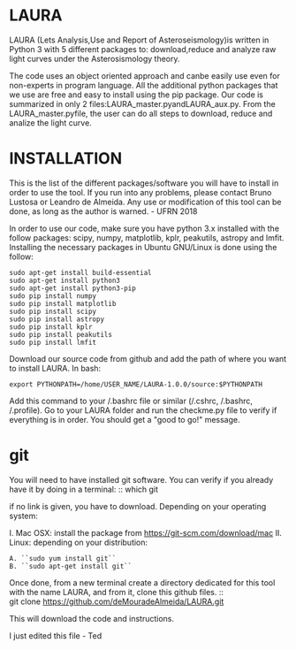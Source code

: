 # LAURA
LAURA (Lets Analysis,Use and Report of Asteroseismology)is written in Python 3 with 5 different packages to: download,reduce  and  analyze  raw  light  curves  under  the  Asterosismology theory. 

The code uses an object oriented approach and canbe  easily  use  even  for  non-experts  in  program  language.  All the  additional  python  packages  that  we  use  are  free  and  easy to  install  using  the  pip  package.  Our  code  is  summarized  in only 2 files:LAURA_master.pyandLAURA_aux.py. From the LAURA_master.pyfile, the user can do all steps to download, reduce and analize the light curve.


# INSTALLATION

This is the list of the different packages/software you will have to install in order to 
use the tool.
If you run into any problems, please contact Bruno Lustosa or Leandro de Almeida.
Any use or modification of this tool can be done, as long as the author is warned. - UFRN 2018

In order to use our code, make sure you have python 3.x installed with the follow packages:
scipy, numpy, matplotlib, kplr, peakutils, astropy and lmfit. Installing the 
necessary packages in Ubuntu GNU/Linux is done using the follow:


    sudo apt-get install build-essential
    sudo apt-get install python3
    sudo apt-get install python3-pip
    sudo pip install numpy
    sudo pip install matplotlib
    sudo pip install scipy
    sudo pip install astropy
    sudo pip install kplr
    sudo pip install peakutils
    sudo pip install lmfit

Download our source code from github and add the path of where you want to install LAURA. In bash:

    export PYTHONPATH=/home/USER_NAME/LAURA-1.0.0/source:$PYTHONPATH

Add this command to your /.bashrc file or similar (/.cshrc, /.bashrc, /.profile). Go to your
LAURA folder and run the checkme.py file to verify if everything is in order. You should get 
a "good to go!" message.

git
===

You will need to have installed git software. You can verify if you
already have it by doing in a terminal: ::
   which git

if no link is given, you have to download. Depending on your operating system:

I. Mac OSX: install the package from https://git-scm.com/download/mac
II. Linux: depending on your distribution:

    A. ``sudo yum install git``
    B. ``sudo apt-get install git``

Once done, from a new terminal create a directory dedicated for
this tool with the name LAURA, and from it, clone this github files.
::   
   git clone https://github.com/deMouradeAlmeida/LAURA.git

This will download the code and instructions.

I just edited this file - Ted


